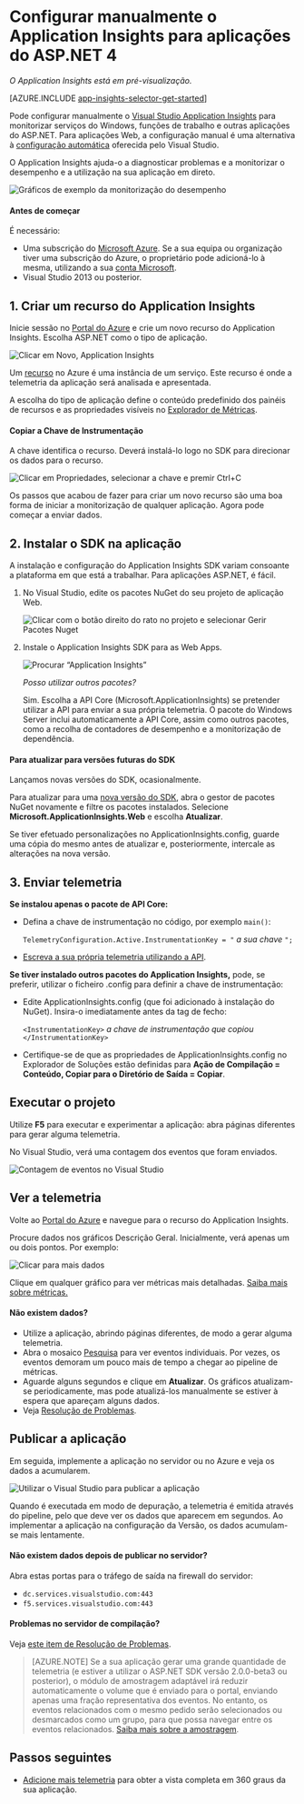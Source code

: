 <properties
    pageTitle="Application Insights para serviços do Windows e funções de trabalho | Microsoft Azure"
    description="Adicione manualmente o SDK do Application Insights à sua aplicação do ASP.NET para analisar a utilização, a disponibilidade e o desempenho."
    services="application-insights"
    documentationCenter=".net"
    authors="alancameronwills"
    manager="douge"/>

<tags
    ms.service="application-insights"
    ms.workload="tbd"
    ms.tgt_pltfrm="ibiza"
    ms.devlang="na"
    ms.topic="get-started-article"
    ms.date="08/30/2016"
    ms.author="awills"/>


# Configurar manualmente o Application Insights para aplicações do ASP.NET 4

*O Application Insights está em pré-visualização.*

[AZURE.INCLUDE [app-insights-selector-get-started](../../includes/app-insights-selector-get-started.md)]

Pode configurar manualmente o [Visual Studio Application Insights](app-insights-overview.md) para monitorizar serviços do Windows, funções de trabalho e outras aplicações do ASP.NET. Para aplicações Web, a configuração manual é uma alternativa à [configuração automática](app-insights-asp-net.md) oferecida pelo Visual Studio.

O Application Insights ajuda-o a diagnosticar problemas e a monitorizar o desempenho e a utilização na sua aplicação em direto.

![Gráficos de exemplo da monitorização do desempenho](./media/app-insights-windows-services/10-perf.png)


#### Antes de começar

É necessário:

* Uma subscrição do [Microsoft Azure](http://azure.com). Se a sua equipa ou organização tiver uma subscrição do Azure, o proprietário pode adicioná-lo à mesma, utilizando a sua [conta Microsoft](http://live.com).
* Visual Studio 2013 ou posterior.



## <a name="add"></a>1. Criar um recurso do Application Insights

Inicie sessão no [Portal do Azure](https://portal.azure.com/) e crie um novo recurso do Application Insights. Escolha ASP.NET como o tipo de aplicação.

![Clicar em Novo, Application Insights](./media/app-insights-windows-services/01-new-asp.png)

Um [recurso](app-insights-resources-roles-access-control.md) no Azure é uma instância de um serviço. Este recurso é onde a telemetria da aplicação será analisada e apresentada.

A escolha do tipo de aplicação define o conteúdo predefinido dos painéis de recursos e as propriedades visíveis no [Explorador de Métricas](app-insights-metrics-explorer.md).

#### Copiar a Chave de Instrumentação

A chave identifica o recurso. Deverá instalá-lo logo no SDK para direcionar os dados para o recurso.

![Clicar em Propriedades, selecionar a chave e premir Ctrl+C](./media/app-insights-windows-services/02-props-asp.png)

Os passos que acabou de fazer para criar um novo recurso são uma boa forma de iniciar a monitorização de qualquer aplicação. Agora pode começar a enviar dados.

## <a name="sdk"></a>2. Instalar o SDK na aplicação

A instalação e configuração do Application Insights SDK variam consoante a plataforma em que está a trabalhar. Para aplicações ASP.NET, é fácil.

1. No Visual Studio, edite os pacotes NuGet do seu projeto de aplicação Web.

    ![Clicar com o botão direito do rato no projeto e selecionar Gerir Pacotes Nuget](./media/app-insights-windows-services/03-nuget.png)

2. Instale o Application Insights SDK para as Web Apps.

    ![Procurar “Application Insights”](./media/app-insights-windows-services/04-ai-nuget.png)

    *Posso utilizar outros pacotes?*

    Sim. Escolha a API Core (Microsoft.ApplicationInsights) se pretender utilizar a API para enviar a sua própria telemetria. O pacote do Windows Server inclui automaticamente a API Core, assim como outros pacotes, como a recolha de contadores de desempenho e a monitorização de dependência. 

#### Para atualizar para versões futuras do SDK

Lançamos novas versões do SDK, ocasionalmente.

Para atualizar para uma [nova versão do SDK](https://github.com/Microsoft/ApplicationInsights-dotnet-server/releases/), abra o gestor de pacotes NuGet novamente e filtre os pacotes instalados. Selecione **Microsoft.ApplicationInsights.Web** e escolha **Atualizar**.

Se tiver efetuado personalizações no ApplicationInsights.config, guarde uma cópia do mesmo antes de atualizar e, posteriormente, intercale as alterações na nova versão.


## 3. Enviar telemetria


**Se instalou apenas o pacote de API Core:**

* Defina a chave de instrumentação no código, por exemplo `main()`: 

    `TelemetryConfiguration.Active.InstrumentationKey = "` *a sua chave* `";` 

* [Escreva a sua própria telemetria utilizando a API](app-insights-api-custom-events-metrics.md#ikey).


**Se tiver instalado outros pacotes do Application Insights,** pode, se preferir, utilizar o ficheiro .config para definir a chave de instrumentação:

* Edite ApplicationInsights.config (que foi adicionado à instalação do NuGet). Insira-o imediatamente antes da tag de fecho:

    `<InstrumentationKey>` *a chave de instrumentação que copiou* `</InstrumentationKey>`

* Certifique-se de que as propriedades de ApplicationInsights.config no Explorador de Soluções estão definidas para **Ação de Compilação = Conteúdo, Copiar para o Diretório de Saída = Copiar**.




## <a name="run"></a> Executar o projeto

Utilize **F5** para executar e experimentar a aplicação: abra páginas diferentes para gerar alguma telemetria.

No Visual Studio, verá uma contagem dos eventos que foram enviados.

![Contagem de eventos no Visual Studio](./media/app-insights-windows-services/appinsights-09eventcount.png)

## <a name="monitor"></a> Ver a telemetria

Volte ao [Portal do Azure](https://portal.azure.com/) e navegue para o recurso do Application Insights.


Procure dados nos gráficos Descrição Geral. Inicialmente, verá apenas um ou dois pontos. Por exemplo:

![Clicar para mais dados](./media/app-insights-windows-services/12-first-perf.png)

Clique em qualquer gráfico para ver métricas mais detalhadas. [Saiba mais sobre métricas.](app-insights-web-monitor-performance.md)

#### Não existem dados?

* Utilize a aplicação, abrindo páginas diferentes, de modo a gerar alguma telemetria.
* Abra o mosaico [Pesquisa](app-insights-diagnostic-search.md) para ver eventos individuais. Por vezes, os eventos demoram um pouco mais de tempo a chegar ao pipeline de métricas.
* Aguarde alguns segundos e clique em **Atualizar**. Os gráficos atualizam-se periodicamente, mas pode atualizá-los manualmente se estiver à espera que apareçam alguns dados.
* Veja [Resolução de Problemas](app-insights-troubleshoot-faq.md).

## Publicar a aplicação

Em seguida, implemente a aplicação no servidor ou no Azure e veja os dados a acumularem.

![Utilizar o Visual Studio para publicar a aplicação](./media/app-insights-windows-services/15-publish.png)

Quando é executada em modo de depuração, a telemetria é emitida através do pipeline, pelo que deve ver os dados que aparecem em segundos. Ao implementar a aplicação na configuração da Versão, os dados acumulam-se mais lentamente.

#### Não existem dados depois de publicar no servidor?

Abra estas portas para o tráfego de saída na firewall do servidor:

+ `dc.services.visualstudio.com:443`
+ `f5.services.visualstudio.com:443`


#### Problemas no servidor de compilação?

Veja [este item de Resolução de Problemas](app-insights-asp-net-troubleshoot-no-data.md#NuGetBuild).

> [AZURE.NOTE] Se a sua aplicação gerar uma grande quantidade de telemetria (e estiver a utilizar o ASP.NET SDK versão 2.0.0-beta3 ou posterior), o módulo de amostragem adaptável irá reduzir automaticamente o volume que é enviado para o portal, enviando apenas uma fração representativa dos eventos. No entanto, os eventos relacionados com o mesmo pedido serão selecionados ou desmarcados como um grupo, para que possa navegar entre os eventos relacionados. 
> [Saiba mais sobre a amostragem](app-insights-sampling.md).




## Passos seguintes

* [Adicione mais telemetria](app-insights-asp-net-more.md) para obter a vista completa em 360 graus da sua aplicação.






<!--HONumber=sep16_HO1-->


